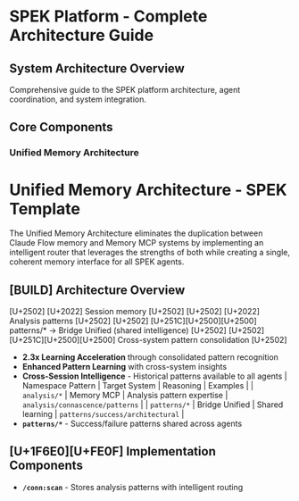# SPEK Platform - Complete Architecture Guide
## System Architecture Overview
Comprehensive guide to the SPEK platform architecture, agent coordination, and system integration.

## Core Components
### Unified Memory Architecture
# Unified Memory Architecture - SPEK Template
The Unified Memory Architecture eliminates the duplication between Claude Flow memory and Memory MCP systems by implementing an intelligent router that leverages the strengths of both while creating a single, coherent memory interface for all SPEK agents.
## [BUILD] Architecture Overview
[U+2502] [U+2022] Session memory    [U+2502]    [U+2502] [U+2022] Analysis patterns [U+2502]
[U+2502]  [U+251C][U+2500][U+2500] patterns/* -> Bridge Unified (shared intelligence)    [U+2502]
[U+2502]  [U+251C][U+2500][U+2500] Cross-system pattern consolidation                    [U+2502]
- **2.3x Learning Acceleration** through consolidated pattern recognition
- **Enhanced Pattern Learning** with cross-system insights
- **Cross-Session Intelligence** - Historical patterns available to all agents
| Namespace Pattern | Target System | Reasoning | Examples |
| `analysis/*` | Memory MCP | Analysis pattern expertise | `analysis/connascence/patterns` |
| `patterns/*` | Bridge Unified | Shared learning | `patterns/success/architectural` |
- **`patterns/*`** - Success/failure patterns shared across agents
## [U+1F6E0][U+FE0F] Implementation Components
- **`/conn:scan`** - Stores analysis patterns with intelligent routing
